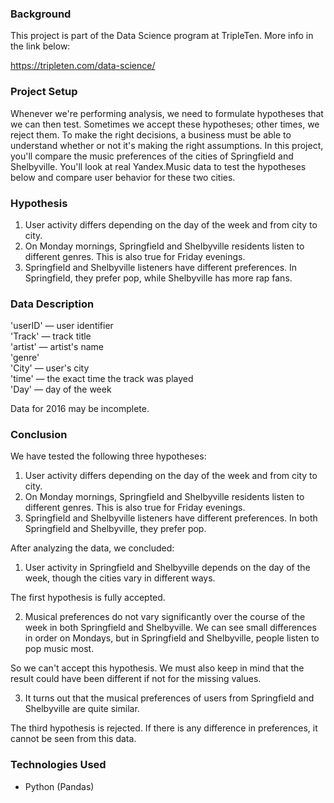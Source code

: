 ### Background

This project is part of the Data Science program at TripleTen. More info in the link below:

https://tripleten.com/data-science/

### Project Setup

Whenever we're performing analysis, we need to formulate hypotheses that we can then test. Sometimes we accept these hypotheses; other times, we reject them. To make the right decisions, a business must be able to understand whether or not it's making the right assumptions.
In this project, you'll compare the music preferences of the cities of Springfield and Shelbyville. You'll look at real Yandex.Music data to test the hypotheses below and compare user behavior for these two cities.

### Hypothesis
1. User activity differs depending on the day of the week and from city to city.
2. On Monday mornings, Springfield and Shelbyville residents listen to different genres. This is also true for Friday evenings.
3. Springfield and Shelbyville listeners have different preferences. In Springfield, they prefer pop, while Shelbyville has more rap fans.

### Data Description

'userID' — user identifier  
'Track' — track title  
'artist' — artist's name  
'genre'  
'City' — user's city  
'time' — the exact time the track was played  
'Day' — day of the week  

Data for 2016 may be incomplete.


### Conclusion
We have tested the following three hypotheses:

1. User activity differs depending on the day of the week and from city to city. 
2. On Monday mornings, Springfield and Shelbyville residents listen to different genres. This is also true for Friday evenings. 
3. Springfield and Shelbyville listeners have different preferences. In both Springfield and Shelbyville, they prefer pop.

After analyzing the data, we concluded:

1. User activity in Springfield and Shelbyville depends on the day of the week, though the cities vary in different ways. 

The first hypothesis is fully accepted.

2. Musical preferences do not vary significantly over the course of the week in both Springfield and Shelbyville. We can see small differences in order on Mondays, but in Springfield and Shelbyville, people listen to pop music most.

So we can't accept this hypothesis. We must also keep in mind that the result could have been different if not for the missing values.

3. It turns out that the musical preferences of users from Springfield and Shelbyville are quite similar.

The third hypothesis is rejected. If there is any difference in preferences, it cannot be seen from this data.

### Technologies Used

* Python (Pandas)
